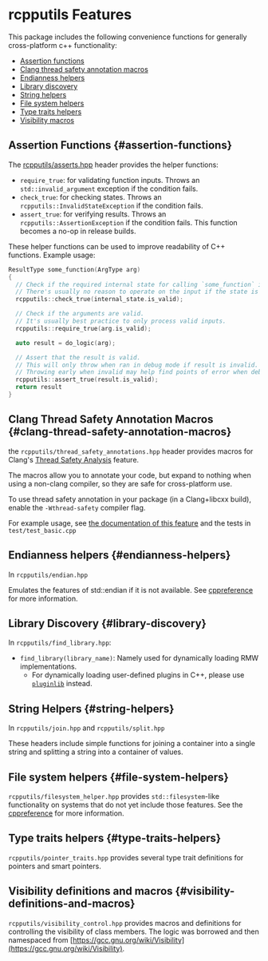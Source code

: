 # rcpputils Features

This package includes the following convenience functions for generally cross-platform c++ functionality:
* [Assertion functions](#assertion-functions)
* [Clang thread safety annotation macros](#clang-thread-safety-annotation-macros)
* [Endianness helpers](#endianness-helpers)
* [Library discovery](#library-discovery)
* [String helpers](#string-helpers)
* [File system helpers](#file-system-helpers)
* [Type traits helpers](#type-traits-helpers)
* [Visibility macros](#visibility-macros)

## Assertion Functions {#assertion-functions}
The [rcpputils/asserts.hpp](rcpputils/include/rcpputils/asserts.hpp) header provides the helper functions:
* `require_true`: for validating function inputs. Throws an `std::invalid_argument` exception if the condition fails.
* `check_true`: for checking states. Throws an `rcpputils::InvalidStateException` if the condition fails.
* `assert_true`: for verifying results. Throws an `rcpputils::AssertionException` if the condition fails. This function becomes a no-op in release builds.

These helper functions can be used to improve readability of C++ functions.
Example usage:
```c++
ResultType some_function(ArgType arg)
{
  // Check if the required internal state for calling `some_function` is valid.
  // There's usually no reason to operate on the input if the state is invalid.
  rcpputils::check_true(internal_state.is_valid);

  // Check if the arguments are valid.
  // It's usually best practice to only process valid inputs.
  rcpputils::require_true(arg.is_valid);

  auto result = do_logic(arg);

  // Assert that the result is valid.
  // This will only throw when ran in debug mode if result is invalid.
  // Throwing early when invalid may help find points of error when debugging.
  rcpputils::assert_true(result.is_valid);
  return result
}
```

## Clang Thread Safety Annotation Macros {#clang-thread-safety-annotation-macros}
the `rcpputils/thread_safety_annotations.hpp` header provides macros for Clang's [Thread Safety Analysis](https://clang.llvm.org/docs/ThreadSafetyAnalysis.html) feature.

The macros allow you to annotate your code, but expand to nothing when using a non-clang compiler, so they are safe for cross-platform use.

To use thread safety annotation in your package (in a Clang+libcxx build), enable the `-Wthread-safety` compiler flag.

For example usage, see [the documentation of this feature](https://clang.llvm.org/docs/ThreadSafetyAnalysis.html) and the tests in `test/test_basic.cpp`

## Endianness helpers {#endianness-helpers}
In `rcpputils/endian.hpp`

Emulates the features of std::endian if it is not available. See [cppreference](https://en.cppreference.com/w/cpp/types/endian) for more information.

## Library Discovery {#library-discovery}

In `rcpputils/find_library.hpp`:

*   `find_library(library_name)`: Namely used for dynamically loading RMW
    implementations.
    *   For dynamically loading user-defined plugins in C++, please use
        [`pluginlib`](https://github.com/ros/pluginlib) instead.

## String Helpers {#string-helpers}
In `rcpputils/join.hpp` and `rcpputils/split.hpp`

These headers include simple functions for joining a container into a single string and splitting a string into a container of values.

## File system helpers {#file-system-helpers}
`rcpputils/filesystem_helper.hpp` provides `std::filesystem`-like functionality on systems that do not yet include those features. See the [cppreference](https://en.cppreference.com/w/cpp/header/filesystem) for more information.

## Type traits helpers {#type-traits-helpers}
`rcpputils/pointer_traits.hpp` provides several type trait definitions for pointers and smart pointers.

## Visibility definitions and macros {#visibility-definitions-and-macros}
`rcpputils/visibility_control.hpp` provides macros and definitions for controlling the visibility of class members. The logic was borrowed and then namespaced from [https://gcc.gnu.org/wiki/Visibility](https://gcc.gnu.org/wiki/Visibility).

